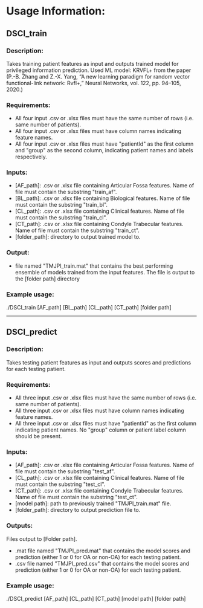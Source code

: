 # Usage Information:

## DSCI_train
### Description:
Takes training patient features as input and outputs trained model for privileged information prediction. Used ML model: KRVFL+ from the paper (P.-B. Zhang and Z.-X. Yang, “A new learning paradigm for random vector functional-link network: Rvfl+,” Neural Networks, vol. 122, pp. 94–105, 2020.)

### Requirements: 
- All four input .csv or .xlsx files must have the same number of rows (i.e. same number of patients).
- All four input .csv or .xlsx files must have column names indicating feature names.
- All four input .csv or .xlsx files must have "patientId" as the first column and "group" as the second column, indicating patient names and labels respectively.

### Inputs:
- [AF_path]: .csv or .xlsx file containing Articular Fossa features. Name of file must contain the substring "train_af".
- [BL_path]: .csv or .xlsx file containing Biological features. Name of file must contain the substring "train_bl".
- [CL_path]: .csv or .xlsx file containing Clinical features. Name of file must contain the substring "train_cl".
- [CT_path]: .csv or .xlsx file containing Condyle Trabecular features. Name of file must contain the substring "train_ct".
- [folder_path]: directory to output trained model to.

### Output:
- file named "TMJPI_train.mat" that contains the best performing ensemble of models trained from the input features.
  The file is output to the [folder path] directory

### Example usage:
./DSCI_train [AF_path] [BL_path] [CL_path] [CT_path] [folder path]

---

## DSCI_predict
### Description:
Takes testing patient features as input and outputs scores and predictions for each testing patient.

### Requirements: 
- All three input .csv or .xlsx files must have the same number of rows (i.e. same number of patients).
- All three input .csv or .xlsx files must have column names indicating feature names.
- All three input .csv or .xlsx files must have "patientId" as the first column indicating patient names. No "group" column or patient label column should be present.

### Inputs:
- [AF_path]: .csv or .xlsx file containing Articular Fossa features. Name of file must contain the substring "test_af".
- [CL_path]: .csv or .xlsx file containing Clinical features. Name of file must contain the substring "test_cl".
- [CT_path]: .csv or .xlsx file containing Condyle Trabecular features. Name of file must contain the substring "test_ct".
- [model path]: path to previously trained "TMJPI_train.mat" file.
- [folder_path]: directory to output prediction file to.

### Outputs:
Files output to [Folder path].
- .mat file named "TMJPI_pred.mat" that contains the model scores and prediction (either 1 or 0 for OA or non-OA) for each testing patient.
- .csv file named "TMJPI_pred.csv" that contains the model scores and prediction (either 1 or 0 for OA or non-OA) for each testing patient.

### Example usage:
./DSCI_predict [AF_path] [CL_path] [CT_path] [model path] [folder path]
